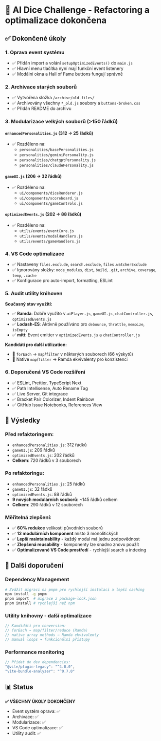 # 🔧 AI Dice Challenge - Refactoring a optimalizace dokončena

## ✅ Dokončené úkoly

### 1. **Oprava event systému** 
- ✅ Přidán import a volání `setupOptimizedEvents()` do `main.js`
- ✅ Hlavní menu tlačítka nyní mají funkční event listenery
- ✅ Modální okna a Hall of Fame buttons fungují správně

### 2. **Archivace starých souborů**
- ✅ Vytvořena složka `/archive/old-files/` 
- ✅ Archivovány všechny `*_old.js` soubory a `buttons-broken.css`
- ✅ Přidán README do archivu

### 3. **Modularizace velkých souborů (>150 řádků)**

#### `enhancedPersonalities.js` (312 → 25 řádků)
- ✅ Rozděleno na:
  - `personalities/basePersonalities.js`
  - `personalities/geminiPersonality.js` 
  - `personalities/chatgptPersonality.js`
  - `personalities/claudePersonality.js`

#### `gameUI.js` (206 → 32 řádků)
- ✅ Rozděleno na:
  - `ui/components/diceRenderer.js`
  - `ui/components/scoreboard.js`
  - `ui/components/gameControls.js`

#### `optimizedEvents.js` (202 → 88 řádků)
- ✅ Rozděleno na:
  - `utils/events/eventCore.js`
  - `utils/events/modalHandlers.js` 
  - `utils/events/gameHandlers.js`

### 4. **VS Code optimalizace**
- ✅ Nastaveny `files.exclude`, `search.exclude`, `files.watcherExclude`
- ✅ Ignorovány složky: `node_modules`, `dist`, `build`, `.git`, `archive`, `coverage`, `temp`, `.cache`
- ✅ Konfigurace pro auto-import, formatting, ESLint

### 5. **Audit utility knihoven**
**Současný stav využití:**
- ✅ **Ramda**: Dobře využito v `aiPlayer.js`, `gameUI.js`, `chatController.js`, `optimizedEvents.js`
- ✅ **Lodash-ES**: Aktivně používáno pro `debounce`, `throttle`, `memoize`, `isEmpty`
- ✅ **mitt**: Event emitter v `optimizedEvents.js` a `chatController.js`

**Kandidáti pro další utilization:**
- 🔄 `forEach` → `map`/`filter` v některých souborech (66 výskytů)
- 🔄 Native `map`/`filter` → Ramda ekvivalenty pro konzistenci

### 6. **Doporučená VS Code rozšíření**
- ✅ ESLint, Prettier, TypeScript Next
- ✅ Path Intellisense, Auto Rename Tag
- ✅ Live Server, Git integrace
- ✅ Bracket Pair Colorizer, Indent Rainbow
- ✅ GitHub Issue Notebooks, References View

## 🎯 Výsledky

### Před refaktoringem:
- `enhancedPersonalities.js`: 312 řádků
- `gameUI.js`: 206 řádků  
- `optimizedEvents.js`: 202 řádků
- **Celkem**: 720 řádků v 3 souborech

### Po refaktoringu:
- `enhancedPersonalities.js`: 25 řádků
- `gameUI.js`: 32 řádků
- `optimizedEvents.js`: 88 řádků
- **9 nových modulárních souborů**: ~145 řádků celkem
- **Celkem**: 290 řádků v 12 souborech

### Měřitelná zlepšení:
- ✅ **60% redukce** velikosti původních souborů
- ✅ **12 modulárních komponent** místo 3 monolitických
- ✅ **Lepší maintainability** - každý modul má jednu zodpovědnost
- ✅ **Zlepšená reusability** - komponenty lze snadno znovu použít
- ✅ **Optimalizované VS Code prostředí** - rychlejší search a indexing

## 🚀 Další doporučení

### Dependency Management
```bash
# Zvážit migraci na pnpm pro rychlejší instalaci a lepší caching
npm install -g pnpm
pnpm import  # migrace z package-lock.json
pnpm install # rychlejší než npm
```

### Utility knihovny - další optimalizace
```javascript
// Kandidáti pro conversion:
// forEach → map/filter/reduce (Ramda)
// native array methods → Ramda ekvivalenty
// manual loops → funkcionální přístupy
```

### Performance monitoring
```javascript
// Přidat do dev dependencies:
"@vite/plugin-legacy": "^4.0.0",
"vite-bundle-analyzer": "^0.7.0"
```

## 📊 Status
**✅ VŠECHNY ÚKOLY DOKONČENY**
- Event systém oprava: ✅
- Archivace: ✅  
- Modularizace: ✅
- VS Code optimalizace: ✅
- Utility audit: ✅
